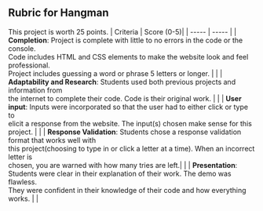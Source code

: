 ## Rubric for Hangman
This project is worth 25 points.
| Criteria | Score (0-5)| 
| ----- | ----- |
| **Completion**: Project is complete with little to no errors in the code or the console. <br>Code includes HTML and CSS elements to make the website look and feel professional.<br>Project includes guessing a word or phrase 5 letters or longer. |      |
| **Adaptability and Research**: Students used both previous projects and information from <br>the internet to complete their code. Code is their original work. | |
| **User input**: Inputs were incorporated so that the user had to either click or type to <br>elicit a response from the website. The input(s) chosen make sense for this project. | |
| **Response Validation**: Students chose a response validation format that works well with <br> this project(choosing to type in or click a letter at a time). When an incorrect letter is<br>chosen, you are warned with how many tries are left.| |
| **Presentation**: Students were clear in their explanation of their work. The demo was flawless.<br> They were confident in their knowledge of their code and how everything works. | |
